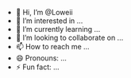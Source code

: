 - 👋 Hi, I’m @Loweii
- 👀 I’m interested in ...
- 🌱 I’m currently learning ...
- 💞️ I’m looking to collaborate on ...
- 📫 How to reach me ...
- 😄 Pronouns: ...
- ⚡ Fun fact: ...

<!---
Loweii/Loweii is a ✨ special ✨ repository because its `README.md` (this file) appears on your GitHub profile.
You can click the Preview link to take a look at your changes.
--->
